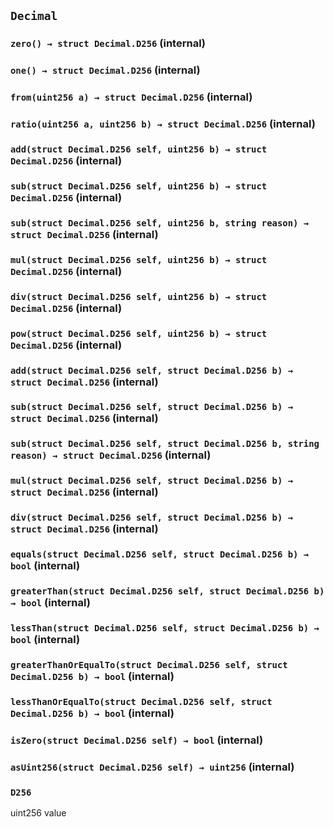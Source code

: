 ## `Decimal`






### `zero() → struct Decimal.D256` (internal)





### `one() → struct Decimal.D256` (internal)





### `from(uint256 a) → struct Decimal.D256` (internal)





### `ratio(uint256 a, uint256 b) → struct Decimal.D256` (internal)





### `add(struct Decimal.D256 self, uint256 b) → struct Decimal.D256` (internal)





### `sub(struct Decimal.D256 self, uint256 b) → struct Decimal.D256` (internal)





### `sub(struct Decimal.D256 self, uint256 b, string reason) → struct Decimal.D256` (internal)





### `mul(struct Decimal.D256 self, uint256 b) → struct Decimal.D256` (internal)





### `div(struct Decimal.D256 self, uint256 b) → struct Decimal.D256` (internal)





### `pow(struct Decimal.D256 self, uint256 b) → struct Decimal.D256` (internal)





### `add(struct Decimal.D256 self, struct Decimal.D256 b) → struct Decimal.D256` (internal)





### `sub(struct Decimal.D256 self, struct Decimal.D256 b) → struct Decimal.D256` (internal)





### `sub(struct Decimal.D256 self, struct Decimal.D256 b, string reason) → struct Decimal.D256` (internal)





### `mul(struct Decimal.D256 self, struct Decimal.D256 b) → struct Decimal.D256` (internal)





### `div(struct Decimal.D256 self, struct Decimal.D256 b) → struct Decimal.D256` (internal)





### `equals(struct Decimal.D256 self, struct Decimal.D256 b) → bool` (internal)





### `greaterThan(struct Decimal.D256 self, struct Decimal.D256 b) → bool` (internal)





### `lessThan(struct Decimal.D256 self, struct Decimal.D256 b) → bool` (internal)





### `greaterThanOrEqualTo(struct Decimal.D256 self, struct Decimal.D256 b) → bool` (internal)





### `lessThanOrEqualTo(struct Decimal.D256 self, struct Decimal.D256 b) → bool` (internal)





### `isZero(struct Decimal.D256 self) → bool` (internal)





### `asUint256(struct Decimal.D256 self) → uint256` (internal)







### `D256`


uint256 value



